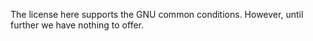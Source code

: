 The license here supports the GNU common conditions.
However, until further we have nothing to offer.

